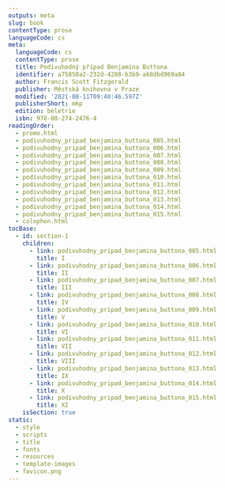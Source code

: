 ```yaml
---
outputs: meta
slug: book
contentType: prose
languageCode: cs
meta:
  languageCode: cs
  contentType: prose
  title: Podivuhodný případ Benjamina Buttona
  identifier: a75858a2-232d-4288-b3b9-a68dbd969a84
  author: Francis Scott Fitzgerald
  publisher: Městská knihovna v Praze
  modified: '2021-08-11T09:40:46.597Z'
  publisherShort: mkp
  edition: beletrie
  isbn: 978-80-274-2476-4
readingOrder:
  - promo.html
  - podivuhodny_pripad_benjamina_buttona_005.html
  - podivuhodny_pripad_benjamina_buttona_006.html
  - podivuhodny_pripad_benjamina_buttona_007.html
  - podivuhodny_pripad_benjamina_buttona_008.html
  - podivuhodny_pripad_benjamina_buttona_009.html
  - podivuhodny_pripad_benjamina_buttona_010.html
  - podivuhodny_pripad_benjamina_buttona_011.html
  - podivuhodny_pripad_benjamina_buttona_012.html
  - podivuhodny_pripad_benjamina_buttona_013.html
  - podivuhodny_pripad_benjamina_buttona_014.html
  - podivuhodny_pripad_benjamina_buttona_015.html
  - colophon.html
tocBase:
  - id: section-1
    children:
      - link: podivuhodny_pripad_benjamina_buttona_005.html
        title: I
      - link: podivuhodny_pripad_benjamina_buttona_006.html
        title: II
      - link: podivuhodny_pripad_benjamina_buttona_007.html
        title: III
      - link: podivuhodny_pripad_benjamina_buttona_008.html
        title: IV
      - link: podivuhodny_pripad_benjamina_buttona_009.html
        title: V
      - link: podivuhodny_pripad_benjamina_buttona_010.html
        title: VI
      - link: podivuhodny_pripad_benjamina_buttona_011.html
        title: VII
      - link: podivuhodny_pripad_benjamina_buttona_012.html
        title: VIII
      - link: podivuhodny_pripad_benjamina_buttona_013.html
        title: IX
      - link: podivuhodny_pripad_benjamina_buttona_014.html
        title: X
      - link: podivuhodny_pripad_benjamina_buttona_015.html
        title: XI
    isSection: true
static:
  - style
  - scripts
  - title
  - fonts
  - resources
  - template-images
  - favicon.png
---
```

